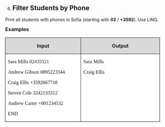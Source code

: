 <OL START=6>
	<LI><H2 CLASS="western" ALIGN=JUSTIFY>Filter Students by Phone</H2>
</OL>
<P ALIGN=JUSTIFY STYLE="margin-bottom: 0.14in; line-height: 115%">Print
all students with phones in Sofia (starting with <B>02</B> / <B>+3592</B>).
Use LINQ.</P>
<H3 CLASS="western" ALIGN=JUSTIFY STYLE="margin-top: 0in">Examples</H3>
<CENTER>
	<TABLE WIDTH=526 CELLPADDING=7 CELLSPACING=0>
		<COL WIDTH=241>
		<COL WIDTH=255>
		<TR VALIGN=TOP>
			<TD WIDTH=241 BGCOLOR="#d9d9d9" STYLE="border: 1px solid #00000a; padding-top: 0in; padding-bottom: 0in; padding-left: 0.08in; padding-right: 0.08in">
				<P ALIGN=CENTER><B>Input</B></P>
			</TD>
			<TD WIDTH=255 BGCOLOR="#d9d9d9" STYLE="border: 1px solid #00000a; padding-top: 0in; padding-bottom: 0in; padding-left: 0.08in; padding-right: 0.08in">
				<P ALIGN=CENTER><B>Output</B></P>
			</TD>
		</TR>
		<TR VALIGN=TOP>
			<TD WIDTH=241 BGCOLOR="#ffffff" STYLE="border: 1px solid #00000a; padding-top: 0in; padding-bottom: 0in; padding-left: 0.08in; padding-right: 0.08in">
				<P ALIGN=JUSTIFY STYLE="margin-bottom: 0in"><FONT FACE="Consolas, serif">Sara
				Mills 02435521</FONT></P>
				<P ALIGN=JUSTIFY STYLE="margin-bottom: 0in"><FONT FACE="Consolas, serif">Andrew
				Gibson 0895223344</FONT></P>
				<P ALIGN=JUSTIFY STYLE="margin-bottom: 0in"><FONT FACE="Consolas, serif">Craig
				Ellis +3592667710</FONT></P>
				<P ALIGN=JUSTIFY STYLE="margin-bottom: 0in"><FONT FACE="Consolas, serif">Steven
				Cole 3242133312</FONT></P>
				<P ALIGN=JUSTIFY STYLE="margin-bottom: 0in"><FONT FACE="Consolas, serif">Andrew
				Carter +001234532</FONT></P>
				<P ALIGN=JUSTIFY><FONT FACE="Consolas, serif">END</FONT></P>
			</TD>
			<TD WIDTH=255 BGCOLOR="#ffffff" STYLE="border: 1px solid #00000a; padding-top: 0in; padding-bottom: 0in; padding-left: 0.08in; padding-right: 0.08in">
				<P ALIGN=JUSTIFY STYLE="margin-bottom: 0in"><FONT FACE="Consolas, serif">Sara
				Mills</FONT></P>
				<P ALIGN=JUSTIFY><FONT FACE="Consolas, serif">Craig Ellis</FONT></P>
			</TD>
		</TR>
	</TABLE>
</CENTER>
<P ALIGN=JUSTIFY STYLE="margin-bottom: 0.14in; line-height: 115%"><BR><BR>
</P>